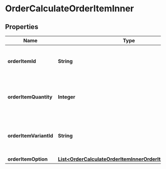 

# OrderCalculateOrderItemInner

## Properties

Name | Type | Description | Notes
------------ | ------------- | ------------- | -------------
**orderItemId** | **String** | Defines orders specified by order item id | 
**orderItemQuantity** | **Integer** | Defines orders specified by order item quantity | 
**orderItemVariantId** | **String** | Ordered product variant. Where x is order item ID |  [optional]
**orderItemOption** | [**List&lt;OrderCalculateOrderItemInnerOrderItemOptionInner&gt;**](OrderCalculateOrderItemInnerOrderItemOptionInner.md) |  |  [optional]




